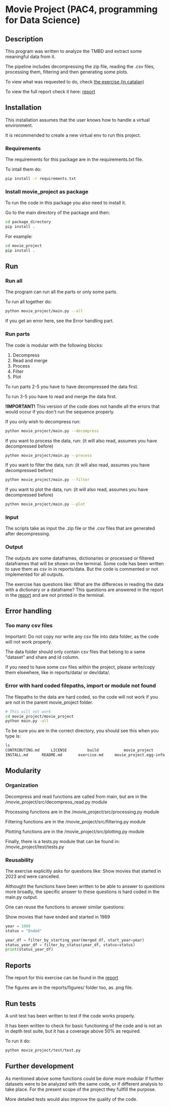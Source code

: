 # Movie Project (PAC4, programming for Data Science)




## Description
This program was written to analyze the TMBD and extract some meaningful data from it.

The pipeline includes decompressing the zip file, reading the .csv files, processing them, filtering and then generating some plots.

To view what was requested to do, check [the exercise (in catalan)](exercise.md)

To view the full report check it here: [report](movie_project/reports/pac4_report.md)

## Installation
This installation assumes that the user knows how to handle a virtual environment.

It is recommended to create a new virtual env to run this project.

### Requirements
The requirements for this package are in the requirements.txt file.

To intall them do:
```bash
pip install -r requirements.txt
```

### Install movie_project as package
To run the code in this package you also need to install it.

Go to the main directory of the package and then:
```bash
cd package_directory
pip install .
```

For example:
```bash
cd movie_project
pip install .
```

## Run
### Run all
The program can run all the parts or only some parts.

To run all together do:
```bash
python movie_project/main.py --all
```
If you get an error here, see the Error handling part.

### Run parts
The code is modular with the following blocks:
1. Decompress
2. Read and merge
3. Process
4. Filter
5. Plot

To run parts 2-5 you have to have decompressed the data first.

To run 3-5 you have to read and merge the data first.

**!IMPORTANT!** This version of the code does not handle all the errors that would occur if you don't run the sequence properly.

If you only wish to decompress run:
```bash
python movie_project/main.py --decompress
```

If you want to process the data, run: (it will also read, assumes you have decompressed before)
```bash
python movie_project/main.py --process
```

If you want to filter the data, run: (it will also read, assumes you have decompressed before)
```bash
python movie_project/main.py --filter
```

If you want to plot the data, run: (it will also read, assumes you have decompressed before)
```bash
python movie_project/main.py --plot
```
### Input
The scripts take as input the .zip file or the .csv files that are generated after decompressing.

### Output
The outputs are some dataframes, dictionaries or processed or filtered dataframes that will be shown on the terminal.
Some code has been written to save them as csv in in reports/data. But the code is commented or not implemented for all outputs.

The exercise has questions like: What are the differeces in reading the data with a dictionary or a dataframe? This questions are answered in the report in the [report](movie_project/reports/pac4_report.md) and are not printed in the terminal.

## Error handling

### Too many csv files
Important: Do not copy nor write any csv file into data folder, as the code will not work properly.

The data folder should only contain csv files that belong to a same "dataset" and share and id column.

If you need to have some csv files within the project, please write/copy them elsewhere, like in reports/data/ or dev/data/.

### Error with hard coded filepaths, import or module not found
The filepaths to the data are hard coded, so the code will not work if you are not in the parent movie_project folder.

```bash
# This will not work
cd movie_project/movie_project
python main.py -all
```

To be sure you are in the correct directory, you should see this when you type ls:
```bash
ls
CONTRIBUTING.md		LICENSE			build			movie_project		requirements.txt	setup.py
INSTALL.md		README.md		exercise.md		movie_project.egg-info	requirements_short.txt
```

## Modularity

### Organization
Decompress and read functions are called from main, but are in the /movie_project/src/decompress_read.py module

Processing functions are in the /movie_project/src/processing.py module

Filtering functions are in the /movie_project/src/filtering.py module

Plotting functions are in the /movie_project/src/plotting.py module

Finally, there is a tests.py module that can be found in: /movie_project/test/tests.py

### Reusability
The exercise explicitly asks for questions like: Show movies that started in 2023 and were cancelled.

Althought the functions have been written to be able to answer to questions more broadly, the specific answer to these questions is hard coded in the main.py output.

One can reuse the functions to answer similar questions:

Show movies that have ended and started in 1989
```python
year = 1989
status = "Ended"

year_df = filter_by_starting_year(merged_df, start_year=year)
status_year_df = filter_by_status(year_df, status=status)
print(status_year_df)
```

## Reports
The report for this exercise can be found in the [report](movie_project/reports/pac4_report.md)

The figures are in the reports/figures/ folder too, as .png file.

## Run tests
A unit test has been written to test if the code works properly.

It has been written to check for basic functioning of the code and is not an in depth test suite, but it has a coverage above 50% as required.

To run it do:
```bash
python movie_project/test/test.py
```

## Further development
As mentioned above some functions could be done more modular if further datasets were to be analyzed with the same code, or if different analysis to take place. For the present scope of the project they fullfill the purpose.

More detailed tests would also improve the quality of the code.
